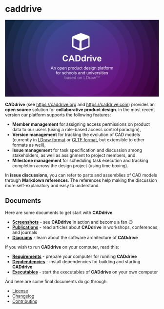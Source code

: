 # caddrive

![](./images/social_preview.png)

**CADdrive** (see https://caddrive.org and https://caddrive.com) provides an **open source** solution for **collaborative product design**. In the most recent version our platform supports the following features:

- **Member management** for assigning access permissions on product data to our users (using a role-based access control paradigm),
- **Version management** for tracking the evolution of CAD models (currently in [LDraw format](https://ldraw.org/) or [GLTF format](https://www.khronos.org/gltf/), but extensible to other formats as well),
- **Issue management** for task specification and discussion among stakeholders, as well as assignment to project members, and
- **Milestone management** for scheduling task execution and tracking completion across the design project (using time boxing).

In **issue discussions**, you can refer to parts and assemblies of CAD models through **Markdown references**. The references help making the discussion more self-explanatory and easy to understand.

## Documents

Here are some documents to get start with **CADdrive**.

- [**Screenshots**](./documents/Screenshots.md) - see **CADdrive** in action and become a fan 😉
- [**Publications**](./documents/Publications.md) - read articles about **CADdrive** in workshops, conferences, and journals
- [**Diagrams**](./documents/Diagrams.md) - learn about the software architecture of **CADdrive**


If you wish to run **CADdrive** on your computer, read this:

- [**Requirements**](./documents/Requirements.md) - prepare your computer for running **CADdrive**
- [**Depdendencies**](./documents/Dependencies.md) - install dependencies for building and starting **CADdrive**
- [**Executables**](./documents/Executables.md) - start the executables of **CADdrive** on your own computer

And here are some final documents do go through:

* [License](./LICENSE.md)
* [Changelog](./CHANGELOG.md)
* [Contributing](./CONTRIBUTING.md)
